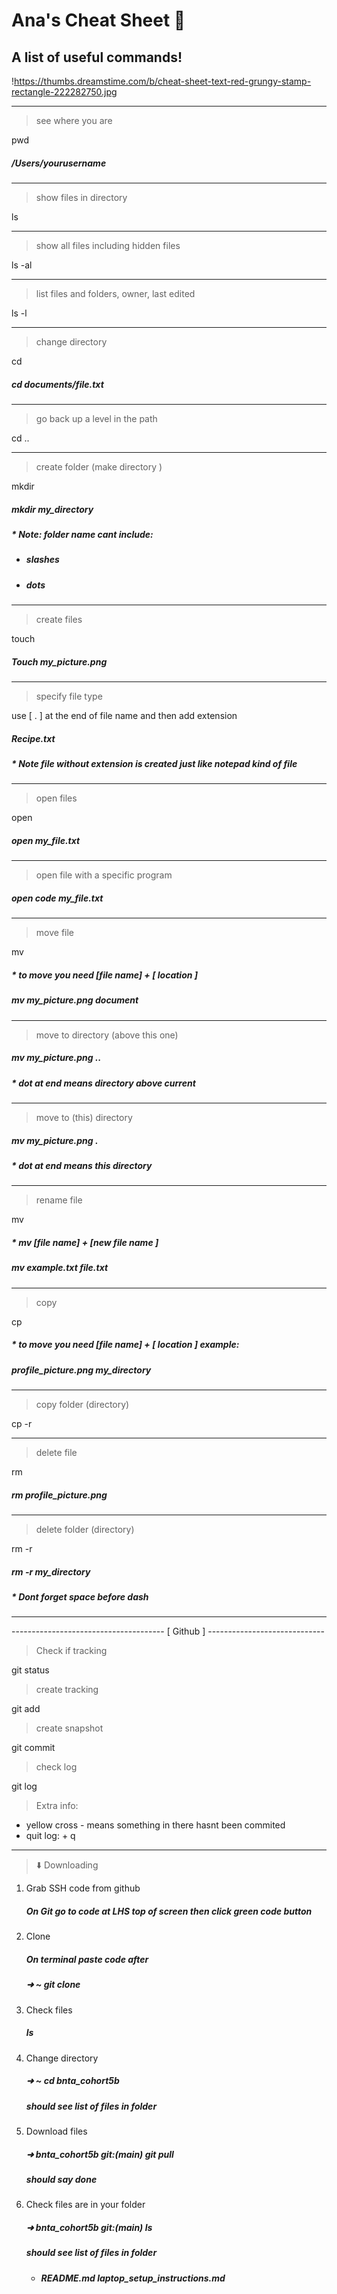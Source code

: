# Ana's Cheat Sheet :ledger:
## A list of useful commands!


!https://thumbs.dreamstime.com/b/cheat-sheet-text-red-grungy-stamp-rectangle-222282750.jpg
_____________
> see where you are

 pwd
 
##### /Users/yourusername
_____________
> show files in directory

 ls
______________
> show all files including hidden files
>
 ls -al
_____
>list files and folders, owner, last edited

 ls -l
______
> change directory

 cd
#####  cd documents/file.txt
________
 > go back up a level in the path
 
 cd ..
______
> create folder (make directory )

mkdir

#####  mkdir my_directory
##### * Note: folder name cant include:

 - ##### slashes
 - ##### dots
__________
> create files

 touch
#####  Touch my_picture.png
___________
> specify file type

 use [ . ] at the end of file name and then add extension
 
##### Recipe.txt
##### * Note file without extension is created just like notepad kind of file
_____________
>open files

 open
 
##### open my_file.txt
____________
>open file with a specific program

##### open code my_file.txt
____________
> move file

mv

##### * to move you need  [file  name] + [ location ]
##### mv my_picture.png document
_____________
> move to directory (above this one)

##### mv my_picture.png ..
##### * dot at end means  directory above current
____________
> move to (this) directory

##### mv my_picture.png .
##### * dot at end means this directory
____________
>rename file

mv
##### *  mv [file name] +  [new file name ]
#####   mv example.txt file.txt
____________
>copy

cp
##### * to move you need  [file  name] + [ location ] example:
##### profile_picture.png my_directory
 __________
 > copy folder (directory)

 cp -r
 
____________
> delete file

 rm

##### rm profile_picture.png
____________
> delete folder (directory)

 rm -r
 
#####  rm -r my_directory
##### * Dont forget space before dash
____________
-------------------------------------- [        Github        ] -----------------------------
> Check if tracking

git status

> create tracking

git add

>create snapshot

git commit

>check log

git log

 > Extra info:
 
 * yellow cross - means something in there hasnt been commited
 * quit log: + q

-------------------------------
>  :arrow_down: Downloading

1. Grab SSH code from github

   #####  On Git go to code at LHS top of screen  then click green code button
   
2. Clone

   #####  On terminal paste code after
   #####  ➜ ~ git clone
   
3.  Check files

    ##### ls
    
4. Change directory

   #####  ➜ ~ cd bnta_cohort5b
   ##### should see list of files in folder
   
5. Download files

   ##### ➜ bnta_cohort5b git:(main) git pull
    ##### should say done
    
6. Check files are in your folder

   ##### ➜ bnta_cohort5b git:(main) ls
    #####
    ##### should see list of files in folder
   
    * ##### README.md         laptop_setup_instructions.md

